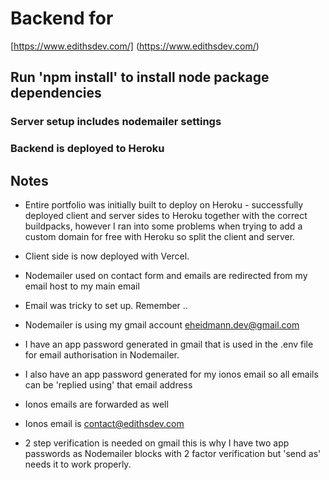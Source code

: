 # Backend for

[https://www.edithsdev.com/] (https://www.edithsdev.com/)

## Run 'npm install' to install node package dependencies

### Server setup includes nodemailer settings

### Backend is deployed to Heroku

## Notes

- Entire portfolio was initially built to deploy on Heroku - successfully deployed client and server sides to Heroku together with the correct buildpacks, however I ran into some problems when trying to add a custom domain for free with Heroku so split the client and server.

- Client side is now deployed with Vercel.

- Nodemailer used on contact form and emails are redirected from my email host to my main email

- Email was tricky to set up. Remember ..
- Nodemailer is using my gmail account eheidmann.dev@gmail.com
- I have an app password generated in gmail that is used in the .env file for email authorisation in Nodemailer.
- I also have an app password generated for my ionos email so all emails can be 'replied using' that email address
- Ionos emails are forwarded as well
- Ionos email is contact@edithsdev.com

- 2 step verification is needed on gmail this is why I have two app passwords as Nodemailer blocks with 2 factor verification but 'send as' needs it to work properly.
